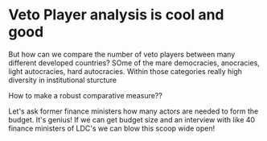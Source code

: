 # Veto Player analysis is cool and good

But how can we compare the number of veto players between many different developed countries? SOme of the mare democracies, anocracies, light autocracies, hard autocracies.
Within those categories really high diversity in institutional sturcture

How to make a robust comparative measure??

Let's ask former finance ministers how many actors are needed to form the budget. It's genius! If we can get budget size and an interview with like 40 finance ministers of LDC's
we can blow this scoop wide open!
